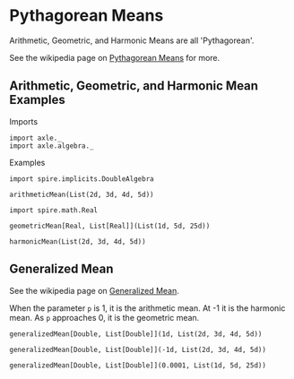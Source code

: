 Pythagorean Means
=================

Arithmetic, Geometric, and Harmonic Means are all 'Pythagorean'.

See the wikipedia page on <a href="https://en.wikipedia.org/wiki/Pythagorean_means">Pythagorean Means</a>
for more.

Arithmetic, Geometric, and Harmonic Mean Examples
-------------------------------------------------

Imports

```tut:book
import axle._
import axle.algebra._
```

Examples

```tut:book
import spire.implicits.DoubleAlgebra

arithmeticMean(List(2d, 3d, 4d, 5d))

import spire.math.Real

geometricMean[Real, List[Real]](List(1d, 5d, 25d))

harmonicMean(List(2d, 3d, 4d, 5d))
```

Generalized Mean
----------------

See the wikipedia page on <a href="https://en.wikipedia.org/wiki/Generalized_mean">Generalized Mean</a>.

When the parameter `p` is 1, it is the arithmetic mean.
At -1 it is the harmonic mean.
As `p` approaches 0, it is the geometric mean.

```tut:book
generalizedMean[Double, List[Double]](1d, List(2d, 3d, 4d, 5d))

generalizedMean[Double, List[Double]](-1d, List(2d, 3d, 4d, 5d))

generalizedMean[Double, List[Double]](0.0001, List(1d, 5d, 25d))
```
